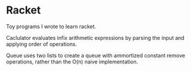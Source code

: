 Racket
======

Toy programs I wrote to learn racket.


Caclulator evaluates infix arithmetic expressions by parsing the input and applying order of operations.

Queue uses two lists to create a queue with ammortized constant remove operations, rather than the O(n) naive implementation.
